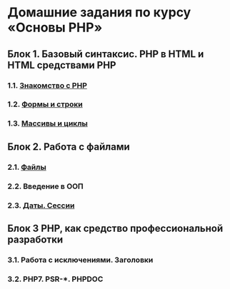 # Домашние задания по курсу «Основы PHP»

## Блок 1. Базовый синтаксис. PHP в HTML и HTML средствами PHP

### 1.1. [Знакомство с PHP](./1.1-intro-and-branching)

### 1.2. [Формы и строки](./1.2-strings-and-forms)

### 1.3. [Массивы и циклы](./1.3-arrays-and-functions/)

## Блок 2. Работа с файлами

### 2.1. [Файлы](./2.1-files)

### 2.2. Введение в ООП

### 2.3. [Даты. Сессии](./2.2-dates-and-sessions)

## Блок 3 PHP, как средство профессиональной разработки

### 3.1. Работа с исключениями. Заголовки

### 3.2. PHP7. PSR-*. PHPDOC
